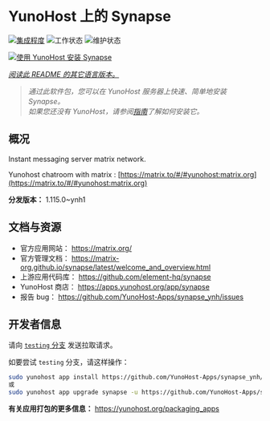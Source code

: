 <!--
注意：此 README 由 <https://github.com/YunoHost/apps/tree/master/tools/readme_generator> 自动生成
请勿手动编辑。
-->

# YunoHost 上的 Synapse

[![集成程度](https://dash.yunohost.org/integration/synapse.svg)](https://ci-apps.yunohost.org/ci/apps/synapse/) ![工作状态](https://ci-apps.yunohost.org/ci/badges/synapse.status.svg) ![维护状态](https://ci-apps.yunohost.org/ci/badges/synapse.maintain.svg)

[![使用 YunoHost 安装 Synapse](https://install-app.yunohost.org/install-with-yunohost.svg)](https://install-app.yunohost.org/?app=synapse)

*[阅读此 README 的其它语言版本。](./ALL_README.md)*

> *通过此软件包，您可以在 YunoHost 服务器上快速、简单地安装 Synapse。*  
> *如果您还没有 YunoHost，请参阅[指南](https://yunohost.org/install)了解如何安装它。*

## 概况

Instant messaging server matrix network.

Yunohost chatroom with matrix : [https://matrix.to/#/#yunohost:matrix.org](https://matrix.to/#/#yunohost:matrix.org)


**分发版本：** 1.115.0~ynh1
## 文档与资源

- 官方应用网站： <https://matrix.org/>
- 官方管理文档： <https://matrix-org.github.io/synapse/latest/welcome_and_overview.html>
- 上游应用代码库： <https://github.com/element-hq/synapse>
- YunoHost 商店： <https://apps.yunohost.org/app/synapse>
- 报告 bug： <https://github.com/YunoHost-Apps/synapse_ynh/issues>

## 开发者信息

请向 [`testing` 分支](https://github.com/YunoHost-Apps/synapse_ynh/tree/testing) 发送拉取请求。

如要尝试 `testing` 分支，请这样操作：

```bash
sudo yunohost app install https://github.com/YunoHost-Apps/synapse_ynh/tree/testing --debug
或
sudo yunohost app upgrade synapse -u https://github.com/YunoHost-Apps/synapse_ynh/tree/testing --debug
```

**有关应用打包的更多信息：** <https://yunohost.org/packaging_apps>
